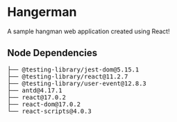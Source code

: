 # Hangerman
A sample hangman web application created using React!

## Node Dependencies
<pre>
├── @testing-library/jest-dom@5.15.1
├── @testing-library/react@11.2.7
├── @testing-library/user-event@12.8.3
├── antd@4.17.1
├── react@17.0.2
├── react-dom@17.0.2
└── react-scripts@4.0.3
</pre>